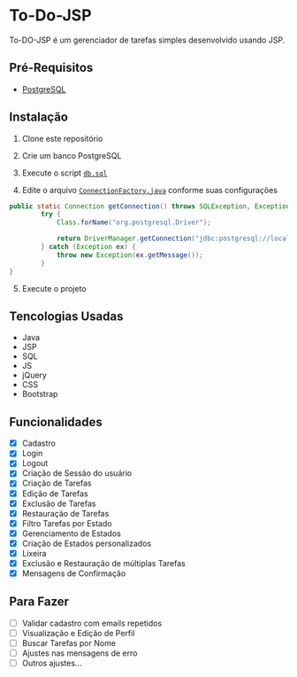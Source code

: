 # To-Do-JSP

To-DO-JSP é um gerenciador de tarefas simples desenvolvido usando JSP.

## Pré-Requisitos

* [PostgreSQL](https://www.postgresql.org/)

## Instalação

1. Clone este repositório

2. Crie um banco PostgreSQL

3. Execute o script [`db.sql`](_files/db.sql)

4. Edite o arquivo [`ConnectionFactory.java`](src/br/com/todo/utils/ConnectionFactory.java) conforme suas configurações

```java
public static Connection getConnection() throws SQLException, Exception {
        try {
            Class.forName("org.postgresql.Driver");

            return DriverManager.getConnection("jdbc:postgresql://localhost:{PORTA_POSTGRES}/{NOME_DO_BANCO}","{USUARIO}","{SENHA}");
        } catch (Exception ex) {
            throw new Exception(ex.getMessage());
        }
}
```

5. Execute o projeto

## Tencologias Usadas

* Java
* JSP
* SQL
* JS
* jQuery
* CSS
* Bootstrap

## Funcionalidades

- [x] Cadastro
- [x] Login
- [x] Logout
- [x] Criação de Sessão do usuário
- [x] Criação de Tarefas
- [x] Edição de Tarefas
- [x] Exclusão de Tarefas
- [x] Restauração de Tarefas
- [x] Filtro Tarefas por Estado
- [x] Gerenciamento de Estados
- [x] Criação de Estados personalizados
- [x] Lixeira
- [x] Exclusão e Restauração de múltiplas Tarefas
- [x] Mensagens de Confirmação

## Para Fazer

- [ ] Validar cadastro com emails repetidos
- [ ] Visualização e Edição de Perfil
- [ ] Buscar Tarefas por Nome
- [ ] Ajustes nas mensagens de erro
- [ ] Outros ajustes...
